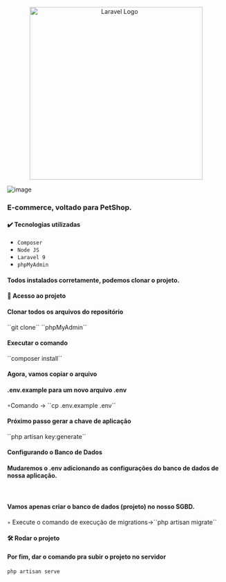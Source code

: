 
<p align="center"><a href="https://laravel.com" target="_blank"><img src="https://raw.githubusercontent.com/laravel/art/master/logo-lockup/5%20SVG/2%20CMYK/1%20Full%20Color/laravel-logolockup-cmyk-red.svg" width="400" alt="Laravel Logo"></a></p>

![image](https://user-images.githubusercontent.com/47919052/207409098-117c75fb-1731-4eb8-9a56-84a0083922fd.png)

<h3>E-commerce, voltado para PetShop.</h3>

<h4>✔️ Tecnologias utilizadas</h4>

- ``Composer``
- ``Node JS``
- ``Laravel 9``
- ``phpMyAdmin``

<h4>Todos instalados corretamente, podemos clonar o projeto. <h4>
<h4> 📁 Acesso ao projeto</h4>
<h4> Clonar todos os arquivos do repositório</h4>
``git clone``
``phpMyAdmin``
<h4>Executar o comando</h4>
``composer install`` 

<h4>Agora, vamos	copiar	o	arquivo</h4>
<h4>.env.example para	um	novo	arquivo	.env</h4>
◦Comando -> ``cp .env.example .env``<br>

<h4>Próximo passo gerar a chave de aplicação</h4>
``php artisan key:generate``<br>

<h4>Configurando o Banco de Dados</h4>
<h4>Mudaremos	o	.env adicionando	as	configurações	do	banco	de	dados	de	nossa	aplicação.</h4><br>

<h4>Vamos	apenas	criar	o	banco	de	dados	(projeto)	no	nosso	SGBD.</h4>
◦ Execute	o	comando	de	execução	de	migrations->``php artisan migrate``

<h4> 🛠️ Rodar o projeto<br></h4>
<h4>Por fim, dar o comando pra subir o projeto no servidor </h4>
 
``php artisan serve``


